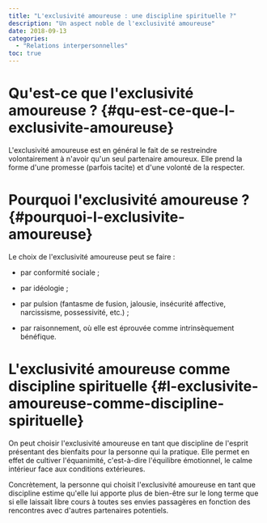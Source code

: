 ```yaml
---
title: "L'exclusivité amoureuse : une discipline spirituelle ?"
description: "Un aspect noble de l'exclusivité amoureuse"
date: 2018-09-13
categories:
  - "Relations interpersonnelles"
toc: true
---
```


# Qu'est-ce que l'exclusivité amoureuse ? {#qu-est-ce-que-l-exclusivite-amoureuse}
L'exclusivité amoureuse est en général le fait de se restreindre volontairement à n'avoir qu'un seul partenaire amoureux. Elle prend la forme d'une promesse (parfois tacite) et d'une volonté de la respecter.

# Pourquoi l'exclusivité amoureuse ? {#pourquoi-l-exclusivite-amoureuse}
Le choix de l'exclusivité amoureuse peut se faire :

- par conformité sociale ;

- par idéologie ;

- par pulsion (fantasme de fusion, jalousie, insécurité affective, narcissisme, possessivité, etc.) ;

- par raisonnement, où elle est éprouvée comme intrinsèquement bénéfique.

# L'exclusivité amoureuse comme discipline spirituelle {#l-exclusivite-amoureuse-comme-discipline-spirituelle}
On peut choisir l'exclusivité amoureuse en tant que discipline de l'esprit présentant des bienfaits pour la personne qui la pratique. Elle permet en effet de cultiver l'équanimité, c'est-à-dire l'équilibre émotionnel, le calme intérieur face aux conditions extérieures.

Concrètement, la personne qui choisit l'exclusivité amoureuse en tant que discipline estime qu'elle lui apporte plus de bien-être sur le long terme que si elle laissait libre cours à toutes ses envies passagères en fonction des rencontres avec d'autres partenaires potentiels.
